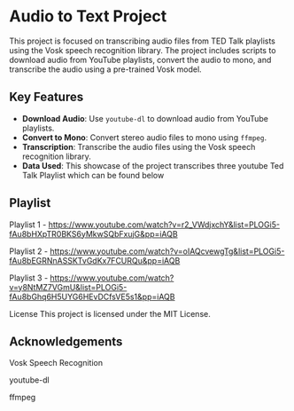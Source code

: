 # Audio to Text Project

This project is focused on transcribing audio files from TED Talk playlists using the Vosk speech recognition library. The project includes scripts to download audio from YouTube playlists, convert the audio to mono, and transcribe the audio using a pre-trained Vosk model.

## Key Features

- **Download Audio**: Use `youtube-dl` to download audio from YouTube playlists.
- **Convert to Mono**: Convert stereo audio files to mono using `ffmpeg`.
- **Transcription**: Transcribe the audio files using the Vosk speech recognition library.
- **Data Used**: This showcase of the project transcribes three youtube Ted Talk Playlist which can be found below

  
## Playlist
  Playlist 1 - https://www.youtube.com/watch?v=r2_VWdjxchY&list=PLOGi5-fAu8bHXpTR0BKS6yMkwSQbFxujG&pp=iAQB
  
  Playlist 2 - https://www.youtube.com/watch?v=oIAQcvewgTg&list=PLOGi5-fAu8bEGRNnASSKTvGdKx7FCURQu&pp=iAQB
  
  Playlist 3 - https://www.youtube.com/watch?v=y8NtMZ7VGmU&list=PLOGi5-fAu8bGhq6H5UYG6HEvDCfsVE5s1&pp=iAQB

  License
This project is licensed under the MIT License.

## Acknowledgements

Vosk Speech Recognition

youtube-dl

ffmpeg
